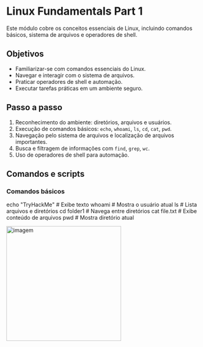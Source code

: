 # Linux Fundamentals Part 1

Este módulo cobre os conceitos essenciais de Linux, incluindo comandos básicos, sistema de arquivos e operadores de shell.


## Objetivos
- Familiarizar-se com comandos essenciais do Linux.
- Navegar e interagir com o sistema de arquivos.
- Praticar operadores de shell e automação.
- Executar tarefas práticas em um ambiente seguro.

## Passo a passo
1. Reconhecimento do ambiente: diretórios, arquivos e usuários.
2. Execução de comandos básicos: `echo`, `whoami`, `ls`, `cd`, `cat`, `pwd`.
3. Navegação pelo sistema de arquivos e localização de arquivos importantes.
4. Busca e filtragem de informações com `find`, `grep`, `wc`.
5. Uso de operadores de shell para automação.

## Comandos e scripts

### Comandos básicos
echo "TryHackMe"      # Exibe texto
whoami                # Mostra o usuário atual
ls                    # Lista arquivos e diretórios
cd folder1            # Navega entre diretórios
cat file.txt          # Exibe conteúdo de arquivos
pwd                   # Mostra diretório atual

<img width="300" height="300" alt="imagem" src="https://github.com/user-attachments/assets/6f6d4255-0669-4b56-8bcb-de20b105395b" />
